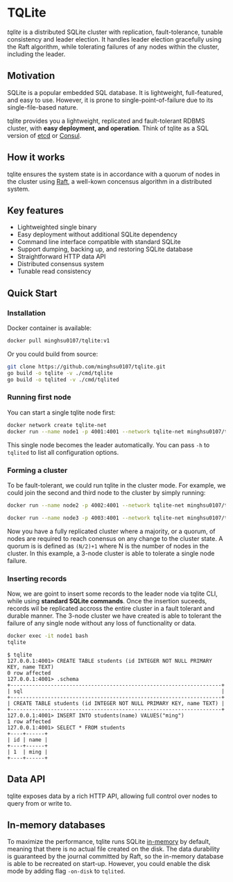 # TQLite
*tqlite* is a distributed SQLite cluster with replication, fault-tolerance, tunable consistency and leader election. It handles leader election gracefully using the Raft algorithm, while tolerating failures of any nodes within the cluster, including the leader.

## Motivation
SQLite is a popular embedded SQL database. It is lightweight, full-featured, and easy to use. However, it is prone to single-point-of-failure due to its single-file-based nature.

tqlite provides you a lightweight, replicated and fault-tolerant RDBMS cluster, with **easy deployment, and operation**. Think of tqlite as a SQL version of [etcd](https://github.com/coreos/etcd/) or [Consul](https://github.com/hashicorp/consul).

## How it works
tqlite ensures the system state is in accordance with a quorum of nodes in the cluster using [Raft](https://raft.github.io/), a well-kown concensus algorithm in a distributed system.
## Key features
- Lightweighted single binary
- Easy deployment without additional SQLite dependency
- Command line interface compatible with standard SQLite
- Support dumping, backing up, and restoring SQLite database
- Straightforward HTTP data API
- Distributed consensus system
- Tunable read consistency
## Quick Start
### Installation
Docker container is available:
```bash
docker pull minghsu0107/tqlite:v1
```
Or you could build from source:
```bash
git clone https://github.com/minghsu0107/tqlite.git
go build -o tqlite -v ./cmd/tqlite
go build -o tqlited -v ./cmd/tqlited
```
### Running first node
You can start a single tqlite node first:
```bash
docker network create tqlite-net
docker run --name node1 -p 4001:4001 --network tqlite-net minghsu0107/tqlite:v1 -node-id 1 -http-addr 0.0.0.0:4001 -raft-addr node1:4002
```

This single node becomes the leader automatically. You can pass `-h` to `tqlited` to list all configuration options.
### Forming a cluster
To be fault-tolerant, we could run tqlite in the cluster mode. For example, we could join the second and third node to the cluster by simply running:
```bash
docker run --name node2 -p 4002:4001 --network tqlite-net minghsu0107/tqlite:v1 -node-id 2 -http-addr 0.0.0.0:4001 -raft-addr node2:4002 -join http://node1:4001

docker run --name node3 -p 4003:4001 --network tqlite-net minghsu0107/tqlite:v1 -node-id 3 -http-addr 0.0.0.0:4001 -raft-addr node3:4002 -join http://node1:4001
```
Now you have a fully replicated cluster where a majority, or a quorum, of nodes are required to reach conensus on any change to the cluster state. A quorum is is defined as `(N/2)+1` where N is the number of nodes in the cluster. In this example, a 3-node cluster is able to tolerate a single node failure.
### Inserting records
Now, we are goint to insert some records to the leader node via tqlite CLI, while using **standard SQLite commands**. Once the insertion suceeds, records wil be replicated accross the entire cluster in a fault tolerant and durable manner. The 3-node cluster we have created is able to tolerant the failure of any single node without any loss of functionality or data.
```bash
docker exec -it node1 bash
tqlite
```
```
$ tqlite
127.0.0.1:4001> CREATE TABLE students (id INTEGER NOT NULL PRIMARY KEY, name TEXT)
0 row affected
127.0.0.1:4001> .schema
+--------------------------------------------------------------------+
| sql                                                                |
+--------------------------------------------------------------------+
| CREATE TABLE students (id INTEGER NOT NULL PRIMARY KEY, name TEXT) |
+--------------------------------------------------------------------+
127.0.0.1:4001> INSERT INTO students(name) VALUES("ming")
1 row affected
127.0.0.1:4001> SELECT * FROM students
+----+------+
| id | name |
+----+------+
| 1  | ming |
+----+------+
```

## Data API
tqlite exposes data by a rich HTTP API, allowing full control over nodes to query from or write to.
## In-memory databases
To maximize the performance, tqlite runs SQLite [in-memory](https://www.sqlite.org/inmemorydb.html) by default, meaning that there is no actual file created on the disk. The data durability is guaranteed by the journal committed by Raft, so the in-memory database is able to be recreated on start-up. However, you could enable the disk mode by adding flag `-on-disk` to `tqlited`.
